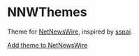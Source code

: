 # NNWThemes

Theme for [NetNewsWire](https://netnewswire.com/), inspired by [sspai](https://sspai.com/).

[Add theme to NetNewsWire](netnewswire://theme/add?url=)
